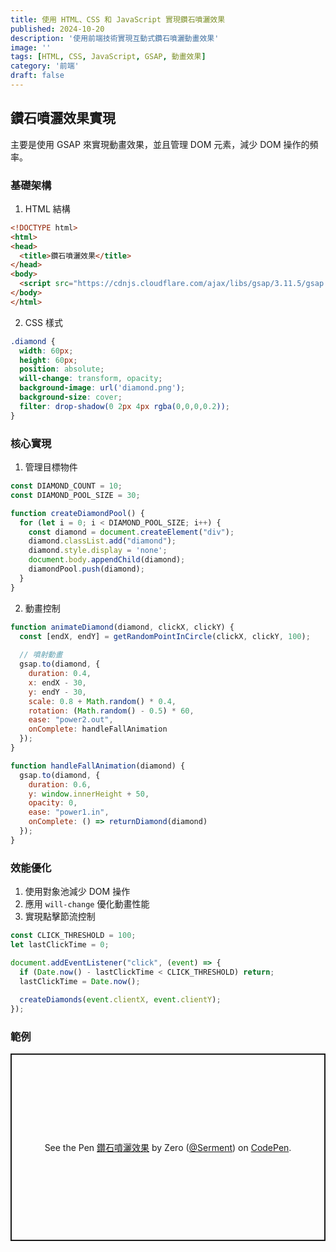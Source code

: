 ```yaml
---
title: 使用 HTML、CSS 和 JavaScript 實現鑽石噴灑效果
published: 2024-10-20
description: '使用前端技術實現互動式鑽石噴灑動畫效果'
image: ''
tags: [HTML, CSS, JavaScript, GSAP, 動畫效果]
category: '前端'
draft: false 
---
```


## 鑽石噴灑效果實現

主要是使用 GSAP 來實現動畫效果，並且管理 DOM 元素，減少 DOM 操作的頻率。

### 基礎架構

1. HTML 結構
```html
<!DOCTYPE html>
<html>
<head>
  <title>鑽石噴灑效果</title>
</head>
<body>
  <script src="https://cdnjs.cloudflare.com/ajax/libs/gsap/3.11.5/gsap.min.js"></script>
</body>
</html>
```

2. CSS 樣式
```css
.diamond {
  width: 60px;
  height: 60px;
  position: absolute;
  will-change: transform, opacity;
  background-image: url('diamond.png');
  background-size: cover;
  filter: drop-shadow(0 2px 4px rgba(0,0,0,0.2));
}
```

### 核心實現

1. 管理目標物件
```javascript
const DIAMOND_COUNT = 10;
const DIAMOND_POOL_SIZE = 30;

function createDiamondPool() {
  for (let i = 0; i < DIAMOND_POOL_SIZE; i++) {
    const diamond = document.createElement("div");
    diamond.classList.add("diamond");
    diamond.style.display = 'none';
    document.body.appendChild(diamond);
    diamondPool.push(diamond);
  }
}
```

2. 動畫控制
```javascript
function animateDiamond(diamond, clickX, clickY) {
  const [endX, endY] = getRandomPointInCircle(clickX, clickY, 100);
  
  // 噴射動畫
  gsap.to(diamond, {
    duration: 0.4,
    x: endX - 30,
    y: endY - 30,
    scale: 0.8 + Math.random() * 0.4,
    rotation: (Math.random() - 0.5) * 60,
    ease: "power2.out",
    onComplete: handleFallAnimation
  });
}

function handleFallAnimation(diamond) {
  gsap.to(diamond, {
    duration: 0.6,
    y: window.innerHeight + 50,
    opacity: 0,
    ease: "power1.in",
    onComplete: () => returnDiamond(diamond)
  });
}
```

### 效能優化

1. 使用對象池減少 DOM 操作
2. 應用 `will-change` 優化動畫性能
3. 實現點擊節流控制
```javascript
const CLICK_THRESHOLD = 100;
let lastClickTime = 0;

document.addEventListener("click", (event) => {
  if (Date.now() - lastClickTime < CLICK_THRESHOLD) return;
  lastClickTime = Date.now();
  
  createDiamonds(event.clientX, event.clientY);
});
```

### 範例

<p class="codepen" data-height="300" data-theme-id="dark" data-default-tab="result" data-slug-hash="bGXrmmr" data-pen-title="鑽石噴灑效果" data-preview="true" data-user="Serment" style="height: 300px; box-sizing: border-box; display: flex; align-items: center; justify-content: center; border: 2px solid; margin: 1em 0; padding: 1em;">
  <span>See the Pen <a href="https://codepen.io/Serment/pen/bGXrmmr">
  鑽石噴灑效果</a> by Zero (<a href="https://codepen.io/Serment">@Serment</a>)
  on <a href="https://codepen.io">CodePen</a>.</span>
</p>
<script async src="https://cpwebassets.codepen.io/assets/embed/ei.js"></script>